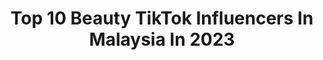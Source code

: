 ---
title: Top 10 Beauty TikTok Influencers In Malaysia In 2023
description: >-
  Find top beauty TikTok influencers in Malaysia in 2023. Most popular hashtags: #fyp #foryoupage #duet #tiktokmalaysia.
platform: TikTok
hits: 17
text_top: Identify the most popular TikTok accounts on inBeat.
text_bottom: Our search engine has 17 TikTok influencers like this in Malaysia for you to work with.
profiles:
  - username: "nickyalias_"
    fullname: >-
      nickyalias
    bio: >-
      24 | my Tryin to make you laugh🤣 Road to 400k🥳 Face of beauty @demicabeautyhq
    location: "Malaysia"
    followers: 438100
    engagement: 1453
    commentsToLikes: 0.009465
    id: ckbwdfq0015r30j2393jcdf7a
    verified: false
    hashtags: "#zakyapp, #zakymalaysia, #stitch, #fyp"
  - username: "cherry_beauty90"
    fullname: >-
      Nguyen Thien Hang
    bio: >-
      THẨM MỸ CHERRY BEAUTY Wechat ID : DJCherry201090
    location: "Malaysia"
    followers: 36500
    engagement: 441
    commentsToLikes: 0.025299
    id: ckd0khslbfy2o0j235i26b6mj
    verified: false
    hashtags: "#kualalumpur, #dancechallenge, #cherry, #xuantansuu2021"
  - username: "sarfrazkhanofficial"
    fullname: >-
      Sarfrazkhan
    bio: >-
      “Change your thoughts and you change your world “
    location: "Malaysia"
    followers: 166400
    engagement: 874
    commentsToLikes: 0.053418
    id: ck80ormwgjkfx0j78bfkww050
    verified: false
    hashtags: "#swizerland, #poland, #tiktoklover, #foryou"
  - username: "bell_mustari"
    fullname: >-
      Bell.M
    bio: >-
      Follow IG : @bell_mustari, Be ♥️ed, feel♥️, spread ♥️, & chase ur wildest dreams
    location: "Malaysia"
    followers: 53800
    engagement: 579
    commentsToLikes: 0.029210
    id: ckd6adn6k4dt60j23wq6dm2ei
    verified: false
    hashtags: "#beautytips, #produksabah, #iphone12promax, #silver"
  - username: "vishnu_appzz"
    fullname: >-
      Vishnu Appzz
    bio: >-
      ♥️ KL 11 ♥️ ❤️Wanderlust ✌🏻 പ്രണയം യാത്രകളോട് 💕 💚 Green_Bae 💚 💕
    location: "Malaysia"
    followers: 15700
    engagement: 1164
    commentsToLikes: 0.018051
    id: ckbkfycx677rg0j23dk8oqd4r
    verified: false
    hashtags: "#bikelover, #fzlover, #duet, #trending"
  - username: "logeshwarraj"
    fullname: >-
      Logeshwar Raj🐻
    bio: >-
      Kalikulakalamulaga🐻❤️
    location: "Malaysia"
    followers: 2037
    engagement: 486
    commentsToLikes: 0.007587
    id: ckcdsumfvdj5p0j23x2ow05kt
    verified: false
    hashtags: "#tiktokmalaysia, #fyp, #xyzbca, #stayathome"
  - username: "jackson.ncs"
    fullname: >-
      JaCkson Ng
    bio: >-
      Hi, I am JaCkson Ng Nice to meet you. Instagram: jackson.ncs
    location: "Malaysia"
    followers: 23900
    engagement: 333
    commentsToLikes: 0.013190
    id: ckbvu08wjsn7y0j23ha8wmdhh
    verified: false
    hashtags: "#cny, #justforfun, #fyp, #duet"
  - username: "bunsybarb"
    fullname: >-
      thesabrinamohd
    bio: >-
      🇲🇾 🇵🇰🇨🇳 Southeast Asian // 99 baby
    location: "Malaysia"
    followers: 163800
    engagement: 1122
    commentsToLikes: 0.009157
    id: cka0lxq01swly0i78i38f1lq2
    verified: false
    hashtags: "#hijab, #duet, #hijabtutorial, #muslim"
  - username: "honeyizara"
    fullname: >-
      Miss_Naziha
    bio: >-
      Instagram : Miss_Naziha Welcome to my beautiful life ❤️ BTS ❤️ BLACKPINK
    location: "Malaysia"
    followers: 270700
    engagement: 478
    commentsToLikes: 0.018950
    id: ckdt52dzwszl60j23tog8b2v0
    verified: false
    hashtags: "#fyp, #foryoupage, #bffgoals, #foryou"
  - username: "oceanjee"
    fullname: >-
      Ocean Jee 🌊
    bio: >-
      Ig : @oceanjee 💙
    location: "Malaysia"
    followers: 53700
    engagement: 1271
    commentsToLikes: 0.051540
    id: ckbvxlqtkuobh0j232fm4trkm
    verified: false
    hashtags: "#fyp, #foryou, #foryoupage, #fashion"
---